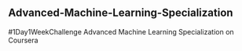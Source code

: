 ## Advanced-Machine-Learning-Specialization
#1Day1WeekChallenge
Advanced Machine Learning Specialization on Coursera

